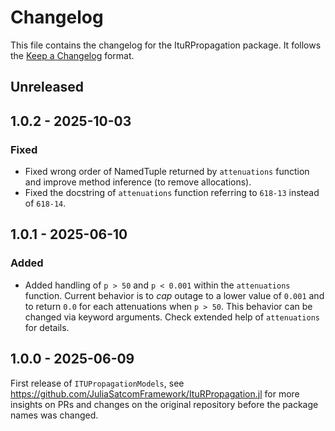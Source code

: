 # Changelog

This file contains the changelog for the ItuRPropagation package. It follows the [Keep a Changelog](https://keepachangelog.com/en/1.1.0/) format.

## Unreleased

## 1.0.2 - 2025-10-03

### Fixed
- Fixed wrong order of NamedTuple returned by `attenuations` function and improve method inference (to remove allocations).
- Fixed the docstring of `attenuations` function referring to `618-13` instead of `618-14`.

## 1.0.1 - 2025-06-10

### Added
- Added handling of `p > 50` and `p < 0.001` within the `attenuations` function. Current behavior is to _cap_ outage to a lower value of `0.001` and to return `0.0` for each attenuations when `p > 50`. This behavior can be changed via keyword arguments. Check extended help of `attenuations` for details.

## 1.0.0 - 2025-06-09

First release of `ITUPropagationModels`, see https://github.com/JuliaSatcomFramework/ItuRPropagation.jl for more insights on PRs and changes on the original repository before the package names was changed.